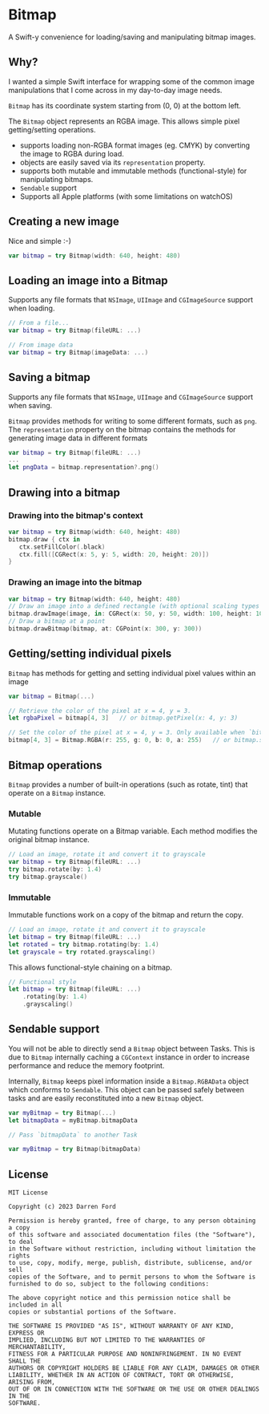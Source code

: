 # Bitmap

A Swift-y convenience for loading/saving and manipulating bitmap images.

## Why?

I wanted a simple Swift interface for wrapping some of the common image manipulations
that I come across in my day-to-day image needs.

`Bitmap` has its coordinate system starting from (0, 0) at the bottom left.

The `Bitmap` object represents an RGBA image. This allows simple pixel getting/setting operations.

* supports loading non-RGBA format images (eg. CMYK) by converting the image to RGBA during load.
* objects are easily saved via its `representation` property.
* supports both mutable and immutable methods (functional-style) for manipulating bitmaps.
* `Sendable` support
* Supports all Apple platforms (with some limitations on watchOS)

## Creating a new image

Nice and simple :-)

```swift
var bitmap = try Bitmap(width: 640, height: 480)
```

## Loading an image into a Bitmap

Supports any file formats that `NSImage`, `UIImage` and `CGImageSource` support when loading.

```swift
// From a file...
var bitmap = try Bitmap(fileURL: ...)

// From image data
var bitmap = try Bitmap(imageData: ...)
```

## Saving a bitmap

Supports any file formats that `NSImage`, `UIImage` and `CGImageSource` support when saving.

`Bitmap` provides methods for writing to some different formats, such as `png`.
The `representation` property on the bitmap contains the methods for generating
image data in different formats

```swift
var bitmap = try Bitmap(fileURL: ...)
...
let pngData = bitmap.representation?.png()
```

## Drawing into a bitmap

### Drawing into the bitmap's context

```swift
var bitmap = try Bitmap(width: 640, height: 480)
bitmap.draw { ctx in
   ctx.setFillColor(.black)
   ctx.fill([CGRect(x: 5, y: 5, width: 20, height: 20)])
}
```

### Drawing an image into the bitmap

```swift
var bitmap = try Bitmap(width: 640, height: 480)
// Draw an image into a defined rectangle (with optional scaling types aspectFit, aspectFill, axes independent)
bitmap.drawImage(image, in: CGRect(x: 50, y: 50, width: 100, height: 100))
// Draw a bitmap at a point
bitmap.drawBitmap(bitmap, at: CGPoint(x: 300, y: 300))
```

## Getting/setting individual pixels

`Bitmap` has methods for getting and setting individual pixel values within an image

```swift
var bitmap = Bitmap(...)

// Retrieve the color of the pixel at x = 4, y = 3.
let rgbaPixel = bitmap[4, 3]   // or bitmap.getPixel(x: 4, y: 3)

// Set the color of the pixel at x = 4, y = 3. Only available when `bitmap` is mutable
bitmap[4, 3] = Bitmap.RGBA(r: 255, g: 0, b: 0, a: 255)   // or bitmap.setPixel(x: 4, y: 3, ...)
```

## Bitmap operations

`Bitmap` provides a number of built-in operations (such as rotate, tint) that operate on a `Bitmap` instance. 

### Mutable

Mutating functions operate on a Bitmap variable. Each method modifies the original bitmap instance.

```swift
// Load an image, rotate it and convert it to grayscale
var bitmap = try Bitmap(fileURL: ...)
try bitmap.rotate(by: 1.4)
try bitmap.grayscale()
```

### Immutable

Immutable functions work on a copy of the bitmap and return the copy. 

```swift
// Load an image, rotate it and convert it to grayscale
let bitmap = try Bitmap(fileURL: ...)
let rotated = try bitmap.rotating(by: 1.4)
let grayscale = try rotated.grayscaling()
```

This allows functional-style chaining on a bitmap.

```swift
// Functional style
let bitmap = try Bitmap(fileURL: ...)
	.rotating(by: 1.4)
	.grayscaling()
```

## Sendable support

You will not be able to directly send a `Bitmap` object between Tasks.
This is due to `Bitmap` internally caching a `CGContext` instance in order to increase performance and 
reduce the memory footprint.

Internally, `Bitmap` keeps pixel information inside a `Bitmap.RGBAData` object which conforms to `Sendable`. 
This object can be passed safely between tasks and are easily reconstituted into a new `Bitmap` object.

```swift
var myBitmap = try Bitmap(...)
let bitmapData = myBitmap.bitmapData

// Pass `bitmapData` to another Task

var myBitmap = try Bitmap(bitmapData)
```

## License

```
MIT License

Copyright (c) 2023 Darren Ford

Permission is hereby granted, free of charge, to any person obtaining a copy
of this software and associated documentation files (the "Software"), to deal
in the Software without restriction, including without limitation the rights
to use, copy, modify, merge, publish, distribute, sublicense, and/or sell
copies of the Software, and to permit persons to whom the Software is
furnished to do so, subject to the following conditions:

The above copyright notice and this permission notice shall be included in all
copies or substantial portions of the Software.

THE SOFTWARE IS PROVIDED "AS IS", WITHOUT WARRANTY OF ANY KIND, EXPRESS OR
IMPLIED, INCLUDING BUT NOT LIMITED TO THE WARRANTIES OF MERCHANTABILITY,
FITNESS FOR A PARTICULAR PURPOSE AND NONINFRINGEMENT. IN NO EVENT SHALL THE
AUTHORS OR COPYRIGHT HOLDERS BE LIABLE FOR ANY CLAIM, DAMAGES OR OTHER
LIABILITY, WHETHER IN AN ACTION OF CONTRACT, TORT OR OTHERWISE, ARISING FROM,
OUT OF OR IN CONNECTION WITH THE SOFTWARE OR THE USE OR OTHER DEALINGS IN THE
SOFTWARE.
```
